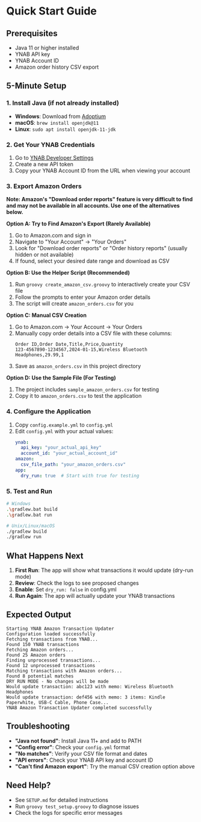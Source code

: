 # Quick Start Guide

## Prerequisites
- Java 11 or higher installed
- YNAB API key
- YNAB Account ID
- Amazon order history CSV export

## 5-Minute Setup

### 1. Install Java (if not already installed)
- **Windows**: Download from [Adoptium](https://adoptium.net/)
- **macOS**: `brew install openjdk@11`
- **Linux**: `sudo apt install openjdk-11-jdk`

### 2. Get Your YNAB Credentials
1. Go to [YNAB Developer Settings](https://app.youneedabudget.com/settings/developer)
2. Create a new API token
3. Copy your YNAB Account ID from the URL when viewing your account

### 3. Export Amazon Orders
**Note: Amazon's "Download order reports" feature is very difficult to find and may not be available in all accounts. Use one of the alternatives below.**

**Option A: Try to Find Amazon's Export (Rarely Available)**
1. Go to Amazon.com and sign in
2. Navigate to "Your Account" → "Your Orders"
3. Look for "Download order reports" or "Order history reports" (usually hidden or not available)
4. If found, select your desired date range and download as CSV

**Option B: Use the Helper Script (Recommended)**
1. Run `groovy create_amazon_csv.groovy` to interactively create your CSV file
2. Follow the prompts to enter your Amazon order details
3. The script will create `amazon_orders.csv` for you

**Option C: Manual CSV Creation**
1. Go to Amazon.com → Your Account → Your Orders
2. Manually copy order details into a CSV file with these columns:
   ```
   Order ID,Order Date,Title,Price,Quantity
   123-4567890-1234567,2024-01-15,Wireless Bluetooth Headphones,29.99,1
   ```
3. Save as `amazon_orders.csv` in this project directory

**Option D: Use the Sample File (For Testing)**
1. The project includes `sample_amazon_orders.csv` for testing
2. Copy it to `amazon_orders.csv` to test the application

### 4. Configure the Application
1. Copy `config.example.yml` to `config.yml`
2. Edit `config.yml` with your actual values:
   ```yaml
   ynab:
     api_key: "your_actual_api_key"
     account_id: "your_actual_account_id"
   amazon:
     csv_file_path: "your_amazon_orders.csv"
   app:
     dry_run: true  # Start with true for testing
   ```

### 5. Test and Run
```bash
# Windows
.\gradlew.bat build
.\gradlew.bat run

# Unix/Linux/macOS
./gradlew build
./gradlew run
```

## What Happens Next

1. **First Run**: The app will show what transactions it would update (dry-run mode)
2. **Review**: Check the logs to see proposed changes
3. **Enable**: Set `dry_run: false` in config.yml
4. **Run Again**: The app will actually update your YNAB transactions

## Expected Output

```
Starting YNAB Amazon Transaction Updater
Configuration loaded successfully
Fetching transactions from YNAB...
Found 150 YNAB transactions
Fetching Amazon orders...
Found 25 Amazon orders
Finding unprocessed transactions...
Found 12 unprocessed transactions
Matching transactions with Amazon orders...
Found 8 potential matches
DRY RUN MODE - No changes will be made
Would update transaction: abc123 with memo: Wireless Bluetooth Headphones
Would update transaction: def456 with memo: 3 items: Kindle Paperwhite, USB-C Cable, Phone Case...
YNAB Amazon Transaction Updater completed successfully
```

## Troubleshooting

- **"Java not found"**: Install Java 11+ and add to PATH
- **"Config error"**: Check your `config.yml` format
- **"No matches"**: Verify your CSV file format and dates
- **"API errors"**: Check your YNAB API key and account ID
- **"Can't find Amazon export"**: Try the manual CSV creation option above

## Need Help?

- See `SETUP.md` for detailed instructions
- Run `groovy test_setup.groovy` to diagnose issues
- Check the logs for specific error messages 